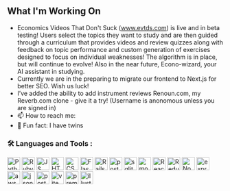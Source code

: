 ##  What I'm Working On

- Economics Videos That Don't Suck (www.evtds.com) is live and in beta testing!  Users select the topics they want to study and are then guided through a curriculum that provides videos and review quizzes along with feedback on topic performance and custom generation of exercises designed to focus on individual weaknesses!  The algorithm is in place, but will continue to evolve!  Also in the near future, Econo-wizard, your AI assistant in studying.
- Currently we are in the preparing to migrate our frontend to Next.js for better SEO.  Wish us luck!
- I’ve added the ability to add instrument reviews Renoun.com, my Reverb.com clone - give it a try!  (Username is anonomous unless you are signed in)
- 📫 How to reach me: 
- 👯 Fun fact: I have twins

### :hammer_and_wrench: Languages and Tools :

  <p float="left">
  <img src="https://img.shields.io/badge/Python-FFD43B?style=for-the-badge&logo=python&logoColor=blue" title="Python" alt="Python" height="30" width="auto"/>
  <img src="https://img.shields.io/badge/Ruby-CC342D?style=for-the-badge&logo=ruby&logoColor=white" title="Ruby" alt="Ruby" height="30" width="auto"/>
  <img src="https://img.shields.io/badge/JavaScript-323330?style=for-the-badge&logo=javascript&logoColor=F7DF1E" title="JS" alt="JS" height="30" width="auto"/>
  <img src="https://img.shields.io/badge/HTML5-E34F26?style=for-the-badge&logo=html5&logoColor=white" title="HTML" alt="HTML" height="30" width="auto"/>
  <img src="https://img.shields.io/badge/CSS3-1572B6?style=for-the-badge&logo=css3&logoColor=white" title="CSS" alt="CSS" height="30" width="auto"/>
  <img src="https://img.shields.io/badge/Flask-000000?style=for-the-badge&logo=flask&logoColor=white" title="Flask" alt="Flask" height="30" width="auto"/>
  <img src="https://img.shields.io/badge/Ruby_on_Rails-CC0000?style=for-the-badge&logo=ruby-on-rails&logoColor=white" title="Rails" alt="Rails" height="30" width="auto"/>
  <img src="https://img.shields.io/badge/PostgreSQL-green?style=for-the-badge" title="postgresql" alt="postgresql" height="30" width="auto"/>
  <img src="https://img.shields.io/badge/Sqlite-003B57?style=for-the-badge&logo=sqlite&logoColor=white" title="sqlite" alt="sqlite" height="30" width="auto"/>
  <img src="https://img.shields.io/badge/MongoDB-4EA94B?style=for-the-badge&logo=mongodb&logoColor=white" title="mongodb" alt="mongodb" height="30" width="auto"/>
  <img src="https://img.shields.io/badge/React-20232A?style=for-the-badge&logo=react&logoColor=61DAFB" title="React" alt="React" height="30" width="auto"/>
  <img src="https://img.shields.io/badge/Redux-593D88?style=for-the-badge&logo=redux&logoColor=white" title="Redux" alt="Redux" height="30" width="auto"/>
  <img src="https://img.shields.io/badge/Node%20js-339933?style=for-the-badge&logo=nodedotjs&logoColor=white" title="Node" alt="Node" height="30" width="auto"/>
  <img src="https://img.shields.io/badge/Express%20js-000000?style=for-the-badge&logo=express&logoColor=white" title="express" alt="express" height="30" width="auto"/>
  <img src="https://img.shields.io/badge/Amazon_AWS-FF9900?style=for-the-badge&logo=amazonaws&logoColor=white" title="aws" alt="aws" height="30" width="auto"/>
  <img src="https://img.shields.io/badge/json-5E5C5C?style=for-the-badge&logo=json&logoColor=white" title="json" alt="json" height="30" width="auto"/>
  <img src="https://img.shields.io/badge/Postman-FF6C37?style=for-the-badge&logo=Postman&logoColor=white" title="postman" alt="postman" height="30" width="auto"/>
  <img src="https://img.shields.io/badge/Vite-B73BFE?style=for-the-badge&logo=vite&logoColor=FFD62E" title="vite" alt="vite" height="30" width="auto"/>
  <img src="https://img.shields.io/badge/Adobe%20Premiere%20Pro-9999FF?style=for-the-badge&logo=Adobe%20Premiere%20Pro&logoColor=white" title="premiere" alt="premeiere" height="30" width="auto"/>
  <img src="https://img.shields.io/badge/Adobe%20Illustrator-FF9A00?style=for-the-badge&logo=adobe%20illustrator&logoColor=white" title="illustrator" alt="illustrator" height="30" width="auto"/>
  </p>

  





<!--
**cracine79/cracine79** is a ✨ _special_ ✨ repository because its `README.md` (this file) appears on your GitHub profile.

Here are some ideas to get you started:


- 🌱 I’m currently learning ...
- 👯 I’m looking to collaborate on ...
- 🤔 I’m looking for help with ...
- 💬 Ask me about ...
- 📫 How to reach me: ...
- 😄 Pronouns: ...
- ⚡ Fun fact: ...
-->
